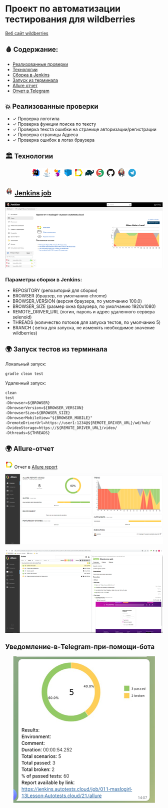 # Проект по автоматизации тестирования для wildberries
<a target="_blank" href="https://www.wildberries.ru//">Веб сайт wildberries</a>

## :drop_of_blood: Содержание:

- [Реализованные проверки](#boom-Реализованные-проверки)
- [Технологии](#classical_building-Технологии)
- [Сборка в Jenkins](#boom-Jenkins-job)
- [Запуск из терминала](#earth_africa-Запуск-тестов-из-терминала)
- [Allure отчет](#earth_africa-Allure-отчет)
- [Отчет в Telegram](#earth_africa3-Уведомление-в-Telegram-при-помощи-бота)


## :boom: Реализованные проверки

- ✓ Проверка логотипа
- ✓ Проверка функции поиска по тексту
- ✓ Проверка текста ошибки на странице авторизации/регистрации
- ✓ Проверка страницы Адреса
- ✓ Проверка ошибок в логах браузера


## :classical_building: Технологии

<p align="center">
<img width="6%" title="Idea" src="image/logo/Idea.svg">
<img width="6%" title="Java" src="image/logo/Java.svg">
<img width="6%" title="Selenide" src="image/logo/Selenide.svg">
<img width="6%" title="Selenoid" src="image/logo/Selenoid.svg">
<img width="6%" title="Allure Report" src="image/logo/Allure.svg">
<img width="6%" title="Gradle" src="image/logo/Gradle.svg">
<img width="6%" title="JUnit5" src="image/logo/Junit5.svg">
<img width="6%" title="GitHub" src="image/logo/GitHub.svg">
<img width="6%" title="Jenkins" src="image/logo/Jenkins.svg">
<img width="6%" title="Telegram" src="image/logo/Telegram.svg">
</p>


##  <img src="image/logo/Jenkins.svg" width="25" height="25"  alt="Jenkins"/></a>  <a target="_blank" href="https://jenkins.autotests.cloud/job/011-maslogirl-13Lesson-Autotests.cloud//"> Jenkins job </a>
<p align="center">
<a href="https://jenkins.autotests.cloud/job/011-maslogirl-13Lesson-Autotests.cloud/"><img src="image/screen/JenkinsStartPage.PNG" alt="Jenkins"/></a>
</p>


###  Параметры сборки в Jenkins:

- REPOSITORY  (репозиторий для сборки)
- BROWSER (браузер, по умолчанию chrome)
- BROWSER_VERSION (версия браузера, по умолчанию 100.0)
- BROWSER_SIZE (размер окна браузера, по умолчанию 1920x1080)
- REMOTE_DRIVER_URL (логин, пароль и адрес удаленного сервера selenoid)
- THREADS (количество потоков для запуска тестов, по умолчанию 5)
- BRANCH ( ветка для запуска, не изменять необходимое значение wildberries)

## :earth_africa: Запуск тестов из терминала

Локальный запуск:
```
gradle clean test
```

Удаленный запуск:
```
clean
test
-Dbrowser=${BROWSER}
-DbrowserVersion=${BROWSER_VERSION}
-DbrowserSize=${BROWSER_SIZE}
-DbrowserMobileView="${BROWSER_MOBILE}"
-DremoteDriverUrl=https://user1:1234@${REMOTE_DRIVER_URL}/wd/hub/
-DvideoStorage=https://${REMOTE_DRIVER_URL}/video/
-Dthreads=${THREADS}
```

## :earth_africa: Allure-отчет
<img src="image/logo/Allure.svg" width="25" height="25"  alt="Allure"/></a> Отчет в <a target="_blank" href="https://jenkins.autotests.cloud/job/011-maslogirl-13Lesson-Autotests.cloud/21/allure/#suites/501a1ec69c4cfe3daa26cdc0dc557ad7/8c682ec09d4be762/">Allure report</a>
<p align="center">
<a href="https://jenkins.autotests.cloud/job/011-maslogirl-13Lesson-Autotests.cloud/21/allure/#suites/501a1ec69c4cfe3daa26cdc0dc557ad7/8c682ec09d4be762/"><img src="image/screen/Allure1.PNG" alt="Jenkins"/></a>
</p>
<p align="center">
<a href="https://jenkins.autotests.cloud/job/011-maslogirl-13Lesson-Autotests.cloud/21/allure/#suites/501a1ec69c4cfe3daa26cdc0dc557ad7/8c682ec09d4be762/"><img src="image/screen/Allure2.PNG" alt="Jenkins"/></a>
</p>




## Уведомление-в-Telegram-при-помощи-бота
<p align="center">
<img src="image/screen/telegramNotification.PNG" alt="Jenkins"/></a>
</p>



